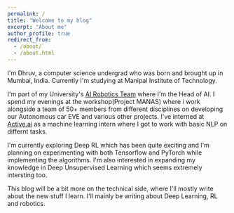 ```yaml
---
permalink: /
title: "Welcome to my blog"
excerpt: "About me"
author_profile: true
redirect_from: 
  - /about/
  - /about.html
---
```


I'm Dhruv, a computer science undergrad who was born and brought up in Mumbai, India. Currently I'm studying at Manipal Institute of Technology.

I'm part of my University's [AI Robotics Team](http://projectmanas.in) where I'm the Head of AI. I spend my evenings at the workshop(Project MANAS) where i work alongside a team of 50+ members from different disciplines on developing our Autonomous car EVE and various other projects. I've interned at [Active.ai](https://active.ai/) as a machine learning intern where I got to work with basic NLP on differnt tasks.

I'm currently exploring Deep RL which has been quite exciting and I'm planning on experimenting with both Tensorflow and PyTorch while implementing the algorithms. I'm also interested in expanding my knowledge in Deep Unsupervised Learning which seems extremely intersting too.

This blog will be a bit more on the technical side, where I'll mostly write about the new stuff I learn. I'll mainly be writing about Deep Learning, RL and robotics. 